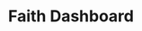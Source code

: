 ---
title: Faith Dashboard
direct_url: https://faithdashboard.com
category: tools
description: Your home for strength and encouragement every day.
---
